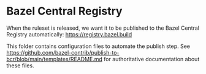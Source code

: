 # Bazel Central Registry

When the ruleset is released, we want it to be published to the
Bazel Central Registry automatically:
<https://registry.bazel.build>

This folder contains configuration files to automate the publish step.
See <https://github.com/bazel-contrib/publish-to-bcr/blob/main/templates/README.md>
for authoritative documentation about these files.